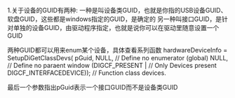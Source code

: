 1.关于设备的GUID有两种:
  一种是叫设备类GUID，也就是你指的USB设备GUID、软盘GUID，这些都是windows指定的GUID，是确定的
  另一种叫接口GUID，是针对单独的设备GUID，由驱动程序指定，也就是说你可以在驱动里随意设置一个GUID

  两种GUID都可以用来enum某个设备，具体查看系列函数
   hardwareDeviceInfo = SetupDiGetClassDevs(
                           pGuid,
                           NULL, // Define no enumerator (global)
                           NULL, // Define no paraent window
                           (DIGCF_PRESENT | // Only Devices present
                            DIGCF_INTERFACEDEVICE)); // Function class devices.

  最后一个参数指出pGuid表示一个接口GUID而不是设备类GUID
